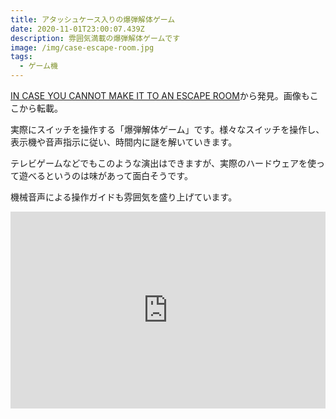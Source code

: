 ```yaml
---
title: アタッシュケース入りの爆弾解体ゲーム
date: 2020-11-01T23:00:07.439Z
description: 雰囲気満載の爆弾解体ゲームです
image: /img/case-escape-room.jpg
tags:
  - ゲーム機
---
```

[IN CASE YOU CANNOT MAKE IT TO AN ESCAPE ROOM](https://hackaday.com/2019/11/27/in-case-you-cannot-make-it-to-an-escape-room/)から発見。画像もここから転載。

実際にスイッチを操作する「爆弾解体ゲーム」です。様々なスイッチを操作し、表示機や音声指示に従い、時間内に謎を解いていきます。

テレビゲームなどでもこのような演出はできますが、実際のハードウェアを使って遊べるというのは味があって面白そうです。

機械音声による操作ガイドも雰囲気を盛り上げています。

<iframe width="100%" height="315" src="https://www.youtube.com/embed/WK6nwx5pwIw" frameborder="0" allow="accelerometer; autoplay; encrypted-media; gyroscope; picture-in-picture" allowfullscreen></iframe>

